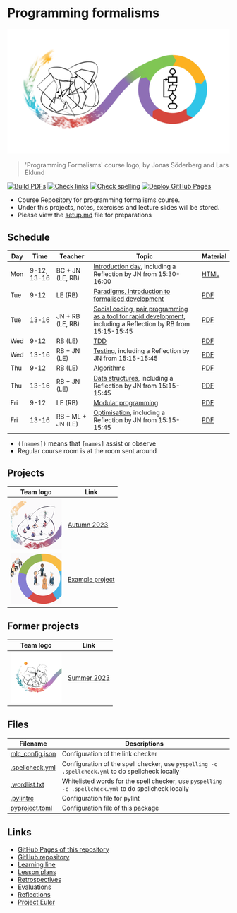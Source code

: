 # Programming formalisms

![](images/programming_formalism_logo.png)

> 'Programming Formalisms' course logo, by Jonas Söderberg and Lars Eklund

[![Build PDFs](https://github.com/UPPMAX/programming_formalisms/actions/workflows/build_pdfs.yaml/badge.svg?branch=main)](https://github.com/UPPMAX/programming_formalisms/actions/workflows/build_pdfs.yaml)
[![Check links](https://github.com/UPPMAX/programming_formalisms/actions/workflows/check_links.yaml/badge.svg?branch=main)](https://github.com/UPPMAX/programming_formalisms/actions/workflows/check_links.yaml)
[![Check spelling](https://github.com/UPPMAX/programming_formalisms/actions/workflows/check_spelling.yaml/badge.svg?branch=main)](https://github.com/UPPMAX/programming_formalisms/actions/workflows/check_spelling.yaml)
[![Deploy GitHub Pages](https://github.com/UPPMAX/programming_formalisms/actions/workflows/jekyll-gh-pages.yml/badge.svg?branch=main)](https://github.com/UPPMAX/programming_formalisms/actions/workflows/jekyll-gh-pages.yml)

 * Course Repository for programming formalisms course.
 * Under this projects, notes, exercises and lecture slides will be stored.
 * Please view the [setup.md](setup.md) file for preparations

## Schedule

Day | Time       | Teacher         | Topic                                                                                                                                                                                          | Material
----|------------|-----------------|------------------------------------------------------------------------------------------------------------------------------------------------------------------------------------------------|------------------------------------------------------------------------
Mon |9-12, 13-16 |BC + JN (LE, RB) | [Introduction day](https://uppmax.github.io/programming_formalisms_intro/index.html), including a Reflection by JN from 15:30-16:00                                                            |[HTML](https://uppmax.github.io/programming_formalisms_intro/index.html)
Tue |9-12        |LE      (RB)     | [Paradigms, Introduction to formalised development](development_design/README.md)                                                                                                              |[PDF](development_design/Development_and_Programming_Formalisms.pdf)
Tue |13-16       |JN + RB (LE, RB) | [Social coding, pair programming as  a tool for rapid development](https://github.com/UPPMAX/programming_formalisms/tree/main/common_practices), including a Reflection by RB from 15:15-15:45 |[PDF](common_practices/slides/notes_social_coding.pdf)
Wed |9-12        |RB      (LE)     | [TDD](tdd/README.md)                                                                                                                                                                           |[PDF](tdd/tdd_lecture.pdf)
Wed |13-16       |RB + JN (LE)     | [Testing](tdd/README.md), including a Reflection by JN from 15:15-15:45                                                                                                                        |[PDF](testing/testing_lecture.pdf)
Thu |9-12        |RB      (LE)     | [Algorithms](https://uppsala.instructure.com/courses/69215/pages/introduction-to-algorithms-and-datastructures?module_item_id=502918)                                                          |[PDF](algorithms/algorithms_lecture.pdf)
Thu |13-16       |RB + JN (LE)     | [Data structures](tdd/README.md), including a Reflection by JN from 15:15-15:45                                                                                                                |[PDF](data_structures/data_structures_lecture.pdf)
Fri |9-12        |LE      (RB)     | [Modular programming](https://github.com/UPPMAX/programming_formalisms/blob/main/development_design/Modular_Programming.pdf)                                                                   |[PDF](development_design/Modular_Programming.pdf)
Fri |13-16       |RB + ML + JN (LE)| [Optimisation](optimisation/README.md), including a Reflection by JN from 15:15-15:45                                                                                                          |[PDF](optimisation/optimisation_lecture.pdf)

 * `([names])` means that `[names]` assist or observe
 * Regular course room is at the room sent around

## Projects

Team logo                                                                   |Link
----------------------------------------------------------------------------|---------------------------------------------------------------------------------------------------
![](images/programming_formalisms_student_team_autumn_2023_logo_116x116.png)|[Autumn 2023](https://github.com/programming-formalisms/programming_formalisms_project_autumn_2023)
![](images/programming_formalisms_teacher_team_logo_116x116.png)            |[Example project](https://github.com/programming-formalisms/programming_formalisms_example_project)

## Former projects

Team logo                                                                   |Link
----------------------------------------------------------------------------|---------------------------------------------------------------------------------------------------
![](images/programming_formalisms_student_team_summer_2023_logo_116x116.png)|[Summer 2023](https://github.com/programming-formalisms/programming_formalisms_project_summer_2023)

## Files

Filename                           |Descriptions
-----------------------------------|------------------------------------------------------------------------------------------------------
[mlc_config.json](mlc_config.json) |Configuration of the link checker
[.spellcheck.yml](.spellcheck.yml) |Configuration of the spell checker, use `pyspelling -c .spellcheck.yml` to do spellcheck locally
[.wordlist.txt](.wordlist.txt)     |Whitelisted words for the spell checker, use `pyspelling -c .spellcheck.yml` to do spellcheck locally
[.pylintrc](.pylintrc)             |Configuration file for pylint
[pyproject.toml](pyproject.toml)   |Configuration file of this package

## Links

 * [GitHub Pages of this repository](https://uppmax.github.io/programming_formalisms/)
 * [GitHub repository](https://github.com/UPPMAX/programming_formalisms)
 * [Learning line](learning_line.md)
 * [Lesson plans](lesson_plans/README.md)
 * [Retrospectives](retrospectives/README.md)
 * [Evaluations](evaluations/README.md)
 * [Reflections](reflections/README.md)
 * [Project Euler](https://projecteuler.net/archives)
